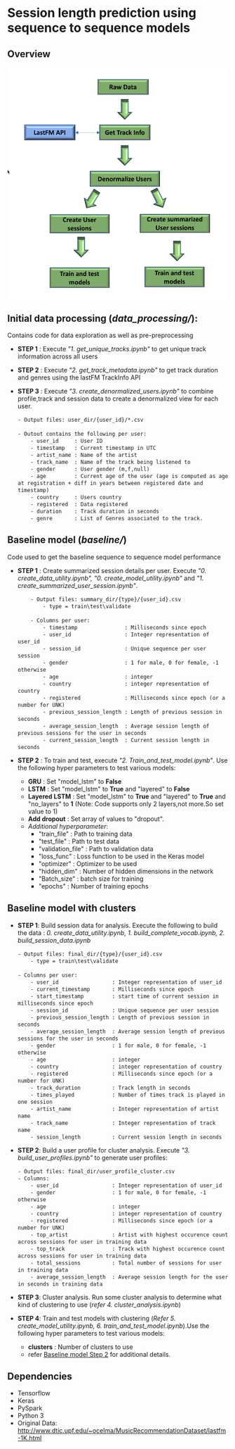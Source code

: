 # Session length prediction using sequence to sequence models

## Overview

![alt Overview of  data processing steps](data_pipeline.png)


## Initial data processing (*data_processing/*): 

Contains code for data exploration as well as pre-preprocessing

- __STEP 1__ : Execute *"1. get_unique_tracks.ipynb"* to get unique track information across all users

- __STEP 2__ : Execute *"2. get_track_metadata.ipynb"* to get track duration and genres using the lastFM TrackInfo API

- __STEP 3__ : Execute *"3. create_denormalized_users.ipynb"* to combine profile,track and session data to create a denormalized view for each user.

	```
	- Output files: user_dir/{user_id}/*.csv

	- Outout contains the following per user:
		- user_id     : User ID
		- timestamp   : Current timestamp in UTC
		- artist_name : Name of the artist
		- track_name  : Name of the track being listened to
		- gender      : User gender (m,f,null)
		- age         : Current age of the user (age is computed as age at registration + diff in years between registered date and timestamp)
		- country     : Users country
		- registered  : Data registered
		- duration    : Track duration in seconds
		- genre       : List of Genres associated to the track.
	```

## Baseline model (*baseline/*)

Code used to get the baseline sequence to sequence model performance 

- __STEP 1__ : Create summarized session details per user. Execute *"0. create_data_utility.ipynb", "0. create_model_utility.ipynb"* and *"1. create_summarized_user_session.ipynb"*.

	```
	    - Output files: summary_dir/{type}/{user_id}.csv
	    	- type = train\test\validate

		- Columns per user:
			- timestamp               : Milliseconds since epoch
			- user_id                 : Integer representation of user_id
			- session_id              : Unique sequence per user session
			- gender                  : 1 for male, 0 for female, -1 otherwise
			- age                     : integer
			- country                 : integer representation of country
			- registered              : Milliseconds since epoch (or a number for UNK)
			- previous_session_length : Length of previous session in seconds
			- average_session_length  : Average session length of previous sessions for the user in seconds
			- current_session_length  : Current session length in seconds
	```

- __STEP 2__ : To train and test, execute *"2. Train_and_test_model.ipynb"*. Use the following hyper parameters to test various models:

	- __GRU__          : Set "model_lstm" to __False__
	- __LSTM__         : Set "model_lstm" to __True__ and "layered" to __False__
	- __Layered LSTM__ : Set "model_lstm" to __True__ and "layered" to __True__  and "no_layers" to __1__ (Note: Code supports only 2 layers,not more.So set value to 1)
	- __Add dropout__  : Set array of values to "dropout". 
	- *Additional hyperparameter*:
		- "train_file"      : Path to training data
		- "test_file"       : Path to test data
		- "validation_file" : Path to validation data
		- "loss_func"       : Loss function to be used in the Keras model
		- "optimizer"       : Optimizer to be used
		- "hidden_dim"      : Number of hidden dimensions in the network
		- "Batch_size"      : batch size for training
		- "epochs"          : Number of training epochs


## Baseline model with clusters

- __STEP 1__: Build session data for analysis. Execute the following to build the data : *0. create_data_utility.ipynb, 1. build_complete_vocab.ipynb, 2. build_session_data.ipynb*

	```
	- Output files: final_dir/{type}/{user_id}.csv
		- type = train\test\validate

	- Columns per user:
		- user_id                 : Integer representation of user_id
		- current_timestamp       : Milliseconds since epoch
		- start_timestamp		  : start time of current session in milliseconds since epoch	
		- session_id              : Unique sequence per user session
		- previous_session_length : Length of previous session in seconds
		- average_session_length  : Average session length of previous sessions for the user in seconds
		- gender                  : 1 for male, 0 for female, -1 otherwise
		- age                     : integer
		- country                 : integer representation of country
		- registered              : Milliseconds since epoch (or a number for UNK)
		- track_duration          : Track length in seconds
		- times_played            : Number of times track is played in one session
		- artist_name             : Integer representation of artist name
		- track_name              : Integer representation of track name
		- session_length          : Current session length in seconds
	```

- __STEP 2__: Build a user profile for cluster analysis. Execute *"3. build_user_profiles.ipynb"* to generate user profiles:
	
	```
	- Output files: final_dir/user_profile_cluster.csv
	- Columns:
		- user_id                 : Integer representation of user_id
		- gender                  : 1 for male, 0 for female, -1 otherwise
		- age                     : integer
		- country                 : integer representation of country
		- registered              : Milliseconds since epoch (or a number for UNK)
		- top_artist              : Artist with highest occurence count across sessions for user in training data
		- top_track               : Track with highest occurence count across sessions for user in training data
		- total_sessions          : Total number of sessions for user  in training data
		- average_session_length  : Average session length for the user in seconds in training data
	```

- __STEP 3__: Cluster analysis. Run some cluster analysis to determine what kind  of clustering to use (*refer 4. cluster_analysis.ipynb*)

- __STEP 4__: Train and test models with clustering (*Refer 5. create_model_utility.ipynb, 6. train_and_test_model.ipynb*).Use the following hyper parameters to test various models:
	
	- __clusters__     : Number of clusters to use
	- refer [Baseline model Step 2](https://github.com/UCB-MIDS/w210_lastFM/tree/master/sequence_to_sequence#baseline-model-baseline) for additional details.



## Dependencies
- Tensorflow
- Keras
- PySpark
- Python 3
- Original Data: http://www.dtic.upf.edu/~ocelma/MusicRecommendationDataset/lastfm-1K.html


